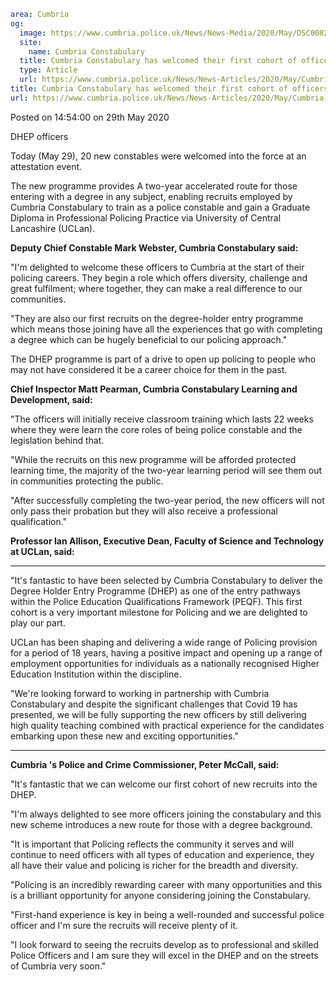 ```yaml
area: Cumbria
og:
  image: https://www.cumbria.police.uk/News/News-Media/2020/May/DSC0082-v2jpg.jpg
  site:
    name: Cumbria Constabulary
  title: Cumbria Constabulary has welcomed their first cohort of officers under the new degree-holder entry programme (DHEP).
  type: Article
  url: https://www.cumbria.police.uk/News/News-Articles/2020/May/Cumbria-Constabulary-has-welcomed-their-first-cohort-of-officers-under-the-new-degree-holder-entry-programme-DHEP..aspx
title: Cumbria Constabulary has welcomed their first cohort of officers under the new degree-holder entry programme (DHEP).
url: https://www.cumbria.police.uk/News/News-Articles/2020/May/Cumbria-Constabulary-has-welcomed-their-first-cohort-of-officers-under-the-new-degree-holder-entry-programme-DHEP..aspx
```

Posted on 14:54:00 on 29th May 2020

DHEP officers

Today (May 29), 20 new constables were welcomed into the force at an attestation event.

The new programme provides A two-year accelerated route for those entering with a degree in any subject, enabling recruits employed by Cumbria Constabulary to train as a police constable and gain a Graduate Diploma in Professional Policing Practice via University of Central Lancashire (UCLan).

**Deputy Chief Constable Mark Webster, Cumbria Constabulary said:**

"I'm delighted to welcome these officers to Cumbria at the start of their policing careers. They begin a role which offers diversity, challenge and great fulfilment; where together, they can make a real difference to our communities.

"They are also our first recruits on the degree-holder entry programme which means those joining have all the experiences that go with completing a degree which can be hugely beneficial to our policing approach."

The DHEP programme is part of a drive to open up policing to people who may not have considered it be a career choice for them in the past.

**Chief Inspector Matt Pearman, Cumbria Constabulary Learning and Development, said:**

"The officers will initially receive classroom training which lasts 22 weeks where they were learn the core roles of being police constable and the legislation behind that.

"While the recruits on this new programme will be afforded protected learning time, the majority of the two-year learning period will see them out in communities protecting the public.

"After successfully completing the two-year period, the new officers will not only pass their probation but they will also receive a professional qualification."

**Professor Ian Allison, Executive Dean, Faculty of Science and Technology at UCLan, said:**

** **

"It's fantastic to have been selected by Cumbria Constabulary to deliver the Degree Holder Entry Programme (DHEP) as one of the entry pathways within the Police Education Qualifications Framework (PEQF). This first cohort is a very important milestone for Policing and we are delighted to play our part.

UCLan has been shaping and delivering a wide range of Policing provision for a period of 18 years, having a positive impact and opening up a range of employment opportunities for individuals as a nationally recognised Higher Education Institution within the discipline.

"We're looking forward to working in partnership with Cumbria Constabulary and despite the significant challenges that Covid 19 has presented, we will be fully supporting the new officers by still delivering high quality teaching combined with practical experience for the candidates embarking upon these new and exciting opportunities."

** **

**Cumbria 's Police and Crime Commissioner, Peter McCall, said:**

 "It's fantastic that we can welcome our first cohort of new recruits into the DHEP.

"I'm always delighted to see more officers joining the constabulary and this new scheme introduces a new route for those with a degree background.

"It is important that Policing reflects the community it serves and will continue to need officers with all types of education and experience, they all have their value and policing is richer for the breadth and diversity.

"Policing is an incredibly rewarding career with many opportunities and this is a brilliant opportunity for anyone considering joining the Constabulary.

"First-hand experience is key in being a well-rounded and successful police officer and I'm sure the recruits will receive plenty of it.

"I look forward to seeing the recruits develop as to professional and skilled Police Officers and I am sure they will excel in the DHEP and on the streets of Cumbria very soon."
